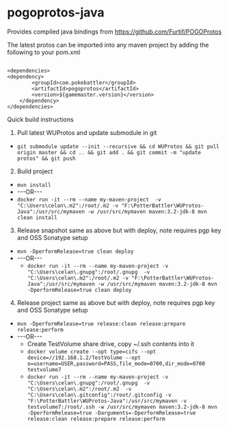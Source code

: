 # pogoprotos-java
Provides compiled java bindings from https://github.com/Furtif/POGOProtos


The latest protos can be imported into any maven project by adding the following to your pom.xml
```

<dependencies>
<dependency>
    	<groupId>com.pokebattler</groupId>
    	<artifactId>pogoprotos</artifactId>
    	<version>${gamemaster.version}</version>
	</dependency>
</dependencies>
```

Quick build instructions

1. Pull latest WUProtos and update submodule in git
  * `git submodule update --init --recursive && cd WUProtos && git pull origin master && cd .. && git add . && git commit -m "update protos" && git push`
2. Build project 
  * `mvn install`
  * ---OR---
  * `docker run -it --rm --name my-maven-project  -v "C:\Users\celan\.m2":/root/.m2 -v "F:\PotterBattler\WUProtos-Java":/usr/src/mymaven -w /usr/src/mymaven maven:3.2-jdk-8 mvn clean install`
3. Release snapshot same as above but with deploy, note requires pgp key and OSS Sonatype setup
  * `mvn -DperformRelease=true clean deploy`
* ---OR---
  * `docker run -it --rm --name my-maven-project -v "C:\Users\celan\.gnupg":/root/.gnupg  -v "C:\Users\celan\.m2":/root/.m2 -v "F:\PotterBattler\WUProtos-Java":/usr/src/mymaven -w /usr/src/mymaven maven:3.2-jdk-8 mvn -DperformRelease=true clean deploy`
4. Release project same as above but with deploy, note requires pgp key and OSS Sonatype setup
  * `mvn -DperformRelease=true release:clean release:prepare release:perform`
* ---OR---
  * Create TestVolume share drive, copy ~/.ssh contents into it
  * `docker volume create --opt type=cifs --opt device=//192.168.1.2/TestVolume --opt o=username=USER,password=PASS,file_mode=0700,dir_mode=0700 testvolume7` 
  * `docker run -it --rm --name my-maven-project -v "C:\Users\celan\.gnupg":/root/.gnupg  -v "C:\Users\celan\.m2":/root/.m2  -v "C:\Users\celan\.gitconfig":/root/.gitconfig -v "F:\PotterBattler\WUProtos-Java":/usr/src/mymaven -v testvolume7:/root/.ssh -w /usr/src/mymaven maven:3.2-jdk-8 mvn -DperformRelease=true -Darguments=-DperformRelease=true release:clean release:prepare release:perform`

  
  
